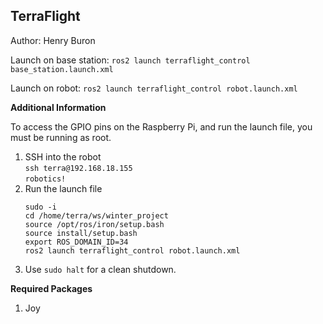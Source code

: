 ## TerraFlight

Author: Henry Buron

Launch on base station: ```ros2 launch terraflight_control base_station.launch.xml```

Launch on robot: ```ros2 launch terraflight_control robot.launch.xml```

**Additional Information**

To access the GPIO pins on the Raspberry Pi, and run the launch file, you must be running as root.
1. SSH into the robot  
```ssh terra@192.168.18.155```  
```robotics!```
2. Run the launch file
   ```
   sudo -i
   cd /home/terra/ws/winter_project
   source /opt/ros/iron/setup.bash
   source install/setup.bash
   export ROS_DOMAIN_ID=34
   ros2 launch terraflight_control robot.launch.xml
   ```
3. Use ```sudo halt``` for a clean shutdown.

**Required Packages**
1. Joy